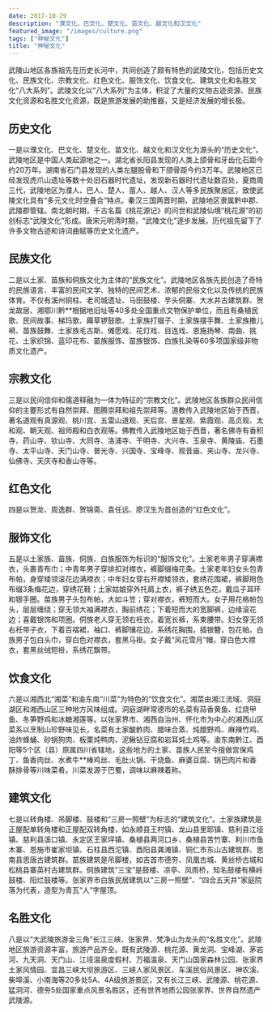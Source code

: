 ```yaml
---
date: 2017-10-29
description: "濮文化、巴文化、楚文化、苗文化、越文化和汉文化"
featured_image: "/images/culture.png"
tags: ["神秘文化"]
title: "神秘文化"
---
```


武陵山地区各族祖先在历史长河中，共同创造了颇有特色的武陵文化，包括历史文化、民族文化、宗教文化、红色文化、服饰文化、饮食文化、建筑文化和名胜文化“八大系列”。武陵文化以“八大系列”为主体，积淀了大量的文物古迹资源、民族文化资源和名胜文化资源，既是旅游发展的助推器，又是经济发展的增长极。

##  历史文化
一是以濮文化、巴文化、楚文化、苗文化、越文化和汉文化为源头的“历史文化”。武陵地区是中国人类起源地之一。湖北省长阳县发现的人类上颌骨和牙齿化石距今约20万年。湖南省石门县发现的人类左腿股骨和下颌骨距今约3万年。武陵地区已经发现虎爪山遗址等数十处旧石器时代遗址，发现新石器时代遗址数百处，夏商周三代，武陵地区为濮人、巴人、楚人、苗人、越人、汉人等多民族聚居区，致使武陵文化具有“多元文化时空叠合”特点。秦汉三国两晋时期，武陵地区隶属黔中郡、武陵郡管辖。南北朝时期，千古名篇《桃花源记》的问世和武陵仙境“桃花源”的初创标志“武陵文化”形成。唐宋元明清时期，“武陵文化”逐步发展。历代祖先留下了许多文物古迹和诗词曲赋等历史文化遗产。

##  民族文化
二是以土家、苗族和侗族文化为主体的“民族文化”。武陵地区各族先民创造了奇特的民族语言、丰富的民间文学、独特的民间艺术、浓郁的民俗文化以及传统的民族体育。不仅有溪州铜柱、老司城遗址、马田鼓楼、芋头侗寨、大水井古建筑群、贺龙故居、湘鄂川黔**根据地旧址等40多处全国重点文物保护单位，而且有桑植民歌、民间故事、梯玛歌、薅草锣鼓歌、土家族打镏子、土家族摆手舞、土家族撒儿嗬、苗族鼓舞、土家族毛古斯、傩愿戏、花灯戏、目连戏、恩施扬琴、南曲、挑花、土家织锦、蓝印花布、苗族服饰、苗族银饰、白族扎染等60多项国家级非物质文化遗产。

##  宗教文化
三是以民间信仰和儒道释融为一体为特征的“宗教文化”。武陵地区各族群众民间信仰的主要形式有自然崇拜、图腾崇拜和祖先崇拜等。道教传入武陵地区始于西晋，著名道观有真源观、桃川宫、五雷山道观、天后宫、景星观、紫霞观、高贞观、太和观、朝天观、祖师殿和白衣观等。佛教传入武陵地区始于西晋，著名佛寺有香积寺、药山寺、钦山寺、大同寺、洛浦寺、干明寺、大兴寺、玉泉寺、黄陵庙、石墨寺、太平山寺、天门山寺、普光寺、兴国寺、宝峰寺、观音庙、夹山寺、龙兴寺、仙佛寺、天庆寺和香山寺等。

##  红色文化
四是以贺龙、周逸群、贺锦斋、袁任远、廖汉生为首创造的“红色文化”。

##  服饰文化
五是以土家族、苗族、侗族、白族服饰为标识的“服饰文化”。土家老年男子穿满襟衣，头裹青布巾；中青年男子穿排扣对襟衣，裤脚缀梅花条。土家老年妇女头包青布帕，身穿矮领滚花边满襟衣；中年妇女穿右开襟矮领衣，套绣花围裙，裤脚用色布缀3条梅花边，穿绣花鞋；土家姑娘穿外托肩上衣，裤子绣五色花，戴瓜子耳环和银手圈。苗族男子头包布帕，大如斗笠；穿对襟衣，裤短而大。女子用花格帕包头，层层缠绕；穿无领大袖满襟衣，胸前绣花；下着短而大的宽脚裤，边缘滚花边；喜戴银饰和项圈。侗族老人穿无领右衽衣，着宽长裤，系束腰带。妇女穿无领右衽带子衣，下着百褶裙，袖口、裤脚镶花边，系绣花胸围，插银簪，包花帕。白族男子包白头巾，穿白色对襟衣，套黑马褂。女子戴“风花雪月”帽，穿白色大襟衣，套黑丝绒短褂，系绣花飘带。

##  饮食文化
六是以湘西北“湘菜”和渝东南“川菜”为特色的“饮食文化”。湘菜由湘江流域、洞庭湖区和湘西山区三种地方风味组成。洞庭湖畔常德市的名菜有蒜香黄鱼、红烧甲鱼、冬笋野鸡和冰糖湘莲等。以张家界市、湘西自治州、怀化市为中心的湘西山区菜系以烹制山珍野味见长，名菜有土家酸鲊肉、腊味合蒸、炖腊野鸡、麻辣竹鸡、油炸蜂蛹、砂锅狗肉、板栗炖鸭肉、泥鳅钻豆腐和岩耳炖土鸡等。渝东南黔江、酉阳等5个区（县）原属四川省辖地，这些地方的土家、苗族人民至今擅做宫保鸡丁、鱼香肉丝、水煮牛**棒鸡丝、毛肚火锅、干烧鱼、麻婆豆腐、锅巴肉片和香酥排骨等川味菜肴。川菜发源于巴蜀，调味以麻辣着称。

##  建筑文化
七是以转角楼、吊脚楼、鼓楼和“三房一照壁”为标志的“建筑文化”。土家族建筑是正屋配单转角楼和正屋配双转角楼，如永顺县王村镇、龙山县里耶镇、慈利县江垭镇、慈利县溪口镇、永定区王家坪镇、桑植县两河口乡、桑植县苦竹寨、利川市鱼木寨、恩施市崔家坝镇、石柱县西沱镇、酉阳县龚滩镇、铜仁市东山古建筑群、思南县思唐古建筑群。苗族建筑是吊脚楼，如吉首市德夯、凤凰古城、黄丝桥古城和松桃县寨英村古建筑群。侗族建筑“三宝”是鼓楼、凉亭、风雨桥，知名鼓楼有横岭鼓楼、阳烂鼓楼等。张家界市白族民居建筑以“三房一照壁”、“四合五天井”家庭院落为代表，造型为青瓦“人”字屋顶。

##  名胜文化
八是以“大武陵旅游金三角”长江三峡、张家界、梵净山为龙头的“名胜文化”。武陵地区旅游资源丰富，旅游产品齐全。既有武陵源、桃花源、黄龙洞、宝峰湖、茅岩河、九天洞、天门山、江垭温泉度假村、万福温泉、天门山国家森林公园、张家界土家风情园、宜昌三峡大坝旅游区、三峡人家风景区、车溪民俗风景区、神农溪、柴埠溪、小南海等20多处5A、4A级旅游景区，又有长江三峡、武陵源、桃花源、猛洞河、德夯5处国家重点风景名胜区，还有世界地质公园张家界、世界自然遗产武陵源。
